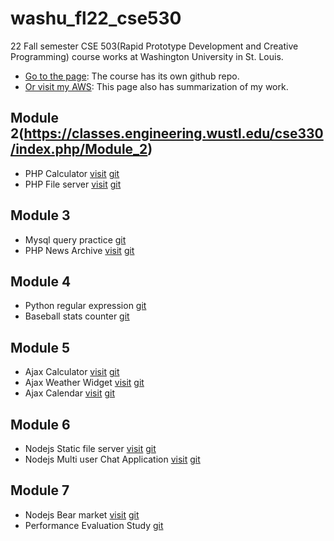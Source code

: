 # washu_fl22_cse530
22 Fall semester CSE 503(Rapid Prototype Development and Creative Programming) course works at Washington University in St. Louis.

* [Go to the page](https://github.com/cse330-fall-2022): The course has its own github repo.
* [Or visit my AWS](http://ec2-18-216-66-127.us-east-2.compute.amazonaws.com/~bcgwak/): This page also has summarization of my work.


## Module 2(https://classes.engineering.wustl.edu/cse330/index.php/Module_2)
+ PHP Calculator [visit](http://ec2-18-216-66-127.us-east-2.compute.amazonaws.com/~bcgwak/m2/cal.php) [git](https://github.com/cse330-fall-2022/module2-individual-kbckbc)
+ PHP File server [visit](http://ec2-18-216-66-127.us-east-2.compute.amazonaws.com/~bcgwak/m2g/login.php) [git](https://github.com/cse330-fall-2022/module2-group-module2-501026)

## Module 3
+ Mysql query practice [git](https://github.com/cse330-fall-2022/module3-individual-kbckbc)
+ PHP News Archive [visit](http://ec2-18-216-66-127.us-east-2.compute.amazonaws.com/~bcgwak/m3g/list.php) [git](https://github.com/cse330-fall-2022/module3-group-module3-501026)

## Module 4
+ Python regular expression [git](https://github.com/cse330-fall-2022/module4-kbckbc)
+ Baseball stats counter [git](https://github.com/cse330-fall-2022/module4-kbckbc)

## Module 5
+ Ajax Calculator [visit](http://ec2-18-216-66-127.us-east-2.compute.amazonaws.com/~bcgwak/m5i/cal.html) [git](https://github.com/cse330-fall-2022/module5-individual-kbckbc)
+ Ajax Weather Widget [visit](http://ec2-18-216-66-127.us-east-2.compute.amazonaws.com/~bcgwak/m5i/weather.html) [git](https://github.com/cse330-fall-2022/module5-individual-kbckbc)
+ Ajax Calendar [visit](http://ec2-18-216-66-127.us-east-2.compute.amazonaws.com/~bcgwak/m5g/cal.html) [git](https://github.com/cse330-fall-2022/module5-group-module5-501026)

## Module 6
+ Nodejs Static file server [visit](http://ec2-18-216-66-127.us-east-2.compute.amazonaws.com:3456/college.html) [git](https://github.com/cse330-fall-2022/module6-individual-kbckbc)
+ Nodejs Multi user Chat Application [visit](http://ec2-18-216-66-127.us-east-2.compute.amazonaws.com:3457/) [git](https://github.com/cse330-fall-2022/module6-group-module6-501026)

## Module 7
+ Nodejs Bear market [visit](http://ec2-18-216-66-127.us-east-2.compute.amazonaws.com:3458/) [git](https://github.com/cse330-fall-2022/creativeproject-module7-501026)
+ Performance Evaluation Study [git](https://github.com/cse330-fall-2022/performanceevaluation-501026)
